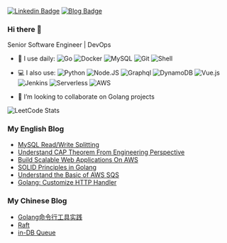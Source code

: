 [![Linkedin Badge](https://img.shields.io/badge/-yuhuang-blue?style=plastic&logo=Linkedin&logoColor=white&link=https://www.linkedin.com/in/yu-huang-toronto/)](https://www.linkedin.com/in/yu-huang-toronto/)
[![Blog Badge](https://img.shields.io/badge/-y4h2_blog-blue?style=plastic&logo=blog&logoColor=white&link=https://www.yuque.com/y4h2/write)](https://www.yuque.com/y4h2/write)

### Hi there 👋

Senior Software Engineer | DevOps


<!--
![](https://github-readme-stats.vercel.app/api?username=y4h2)
-->
<!--
**y4h2/y4h2** is a ✨ _special_ ✨ repository because its `README.md` (this file) appears on your GitHub profile.

Here are some ideas to get you started:

- 🔭 I’m currently working on ...
- 🌱 I’m currently learning ...
- 👯 I’m looking to collaborate on ...
- 🤔 I’m looking for help with ...
- 💬 Ask me about ...
- 📫 How to reach me: ...
- 😄 Pronouns: ...
- ⚡ Fun fact: ...
-->
- 🚀 I use daily:
  ![Go](https://img.shields.io/badge/-Go-blue?style=plastic&logo=Go)
  ![Docker](https://img.shields.io/badge/-Docker-white?style=plastic&logo=Docker)
  ![MySQL](https://img.shields.io/badge/-MySQL-4479A1?style=plastic&logo=MySQL)
  ![Git](https://img.shields.io/badge/-Git-black?style=plastic&logo=git)
  ![Shell](https://img.shields.io/badge/-Shell-blasck?style=plastic&logo=Shell)
- 💻 I also use:
  ![Python](https://img.shields.io/badge/-Python-8fcfd1?style=plastic&logo=Python) 
  ![Node.JS](https://img.shields.io/badge/-Node.JS-black?style=plastic&logo=Node.js) 
  ![Graphql](https://img.shields.io/badge/-Graphql-E10098?style=plastic&logo=Graphql) 
  ![DynamoDB](https://img.shields.io/badge/-DynamoDB-4053D6?style=plastic&logo=Amazon-DynamoDB) 
  ![Vue.js](https://img.shields.io/badge/-Vus.js-4FC08D?style=plastic&logo=Vue.js)
  ![Jenkins](https://img.shields.io/badge/-Jenkins-D24939?style=plastic&logo=Jenkins&logoColor=white)
  ![Serverless](https://img.shields.io/badge/-Serverless-FD5750?style=plastic&logo=Serverless&logoColor=white)
  ![AWS](https://img.shields.io/badge/-AWS-black?style=plastic&logo=Amazon-AWS)

- 👯 I’m looking to collaborate on Golang projects


![LeetCode Stats](https://leetcard.jacoblin.cool/y4h2?ext=contest)

<!-- ![Anurag's GitHub stats](https://github-readme-stats.vercel.app/api?username=y4h2)
 -->

### My English Blog

- [MySQL Read/Write Splitting](https://www.yuque.com/y4h2/write/necaa7)
- [Understand CAP Theorem From Engineering Perspective](https://www.yuque.com/y4h2/write/oi08nm)
- [Build Scalable Web Applications On AWS](https://www.yuque.com/y4h2/write/ybn028)
- [SOLID Principles in Golang](https://www.yuque.com/y4h2/write/cqk3rp)
- [Understand the Basic of AWS SQS](https://www.yuque.com/y4h2/write/mb39rk)
- [Golang: Customize HTTP Handler](https://www.yuque.com/y4h2/write/nxth4y)


### My Chinese Blog
- [Golang命令行工具实践](https://github.com/y4h2/personal-notes/wiki/Golang%E5%91%BD%E4%BB%A4%E8%A1%8C%E5%B7%A5%E5%85%B7%E5%AE%9E%E8%B7%B5)
- [Raft](https://github.com/y4h2/personal-notes/wiki/Raft)
- [in-DB Queue](https://github.com/y4h2/personal-notes/wiki/In-DB-Queue)
